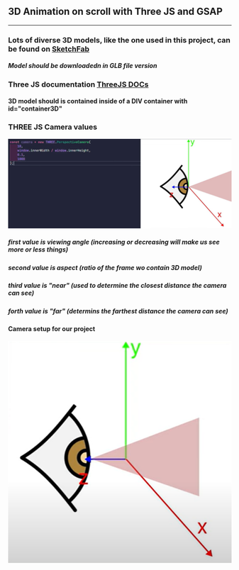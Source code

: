 ## 3D Animation on scroll with Three JS and GSAP
___

### Lots of diverse 3D models, like the one used in this project, can be found on [SketchFab](https://sketchfab.com/feed)
##### Model should be downloadedn in GLB file version

### Three JS documentation [ThreeJS DOCs](https://threejs.org/docs/index.html#manual/en/introduction/Installation)

#### 3D model should is contained inside of a DIV container with id="container3D"

### THREE JS Camera values
![Camera Perspective values](./screenshots/camera.png)
##### first value is viewing angle (increasing or decreasing will make us see more or less things)
##### second value is aspect (ratio of the frame wo contain 3D model)
##### third value is "near" (used to determine the closest distance the camera can see)
##### forth value is "far" (determins the farthest distance the camera can see)

#### Camera setup for our project
![Camera setup](./screenshots/setup.png)